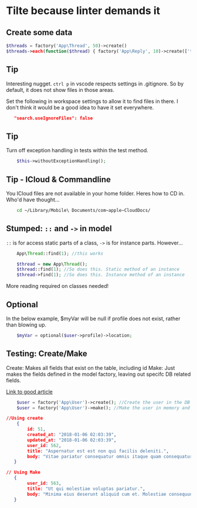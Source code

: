 # Tilte because linter demands it

## Create some data

```php
$threads = factory('App\Thread', 50)->create()
$threads->each(function($thread) { factory('App\Reply', 10)->create(['thread_id' => $thread->id]); });
```

## Tip

Interesting nugget. `ctrl p` in vscode respects settings in .gitignore. So by default, it does not show files in those areas.

Set the following in workspace settings to allow it to find files in there. I don't think it would be a good idea to have it set everywhere.

```json
   "search.useIgnoreFiles": false
```

## Tip

Turn off exception handling in tests within the test method.

```php
    $this->withoutExceptionHandling();
```

## Tip - ICloud & Commandline

You ICloud files are not available in your home folder. Heres how to CD in. Who'd have thought...

```bash
    cd ~/Library/Mobile\ Documents/com~apple~CloudDocs/
```

## Stumped: `::` and `->` in model

`::` is for access static parts of a class, `->` is for instance parts. However...

```php
    App\Thread::find(1); //this works

    $thread = new App\Thread();
    $thread::find(1); //So does this. Static method of an instance
    $thread->find(1); //So does this. Instance method of an instance
```

More reading required on classes needed!

## Optional

In the below example, $myVar will be null if profile does not exist, rather than blowing up.

```php
    $myVar = optional($user->profile)->location;
```

## Testing: Create/Make

Create: Makes all fields that exist on the table, including id
Make: Just makes the fields defined in the model factory, leaving out specifc DB related fields.

[Link to good article](https://scotch.io/tutorials/generate-dummy-laravel-data-with-model-factories)

```php
    $user = factory('App\User')->create(); //Create the user in the DB and return it.
    $user = factory('App\User')->make(); //Make the user in memory and return it. No id or timestamps
```

```json
//Using create
    {
        id: 51,
        created_at: "2018-01-06 02:03:39",
        updated_at: "2018-01-06 02:03:39",
        user_id: 562,
        title: "Aspernatur est est non qui facilis deleniti.",
        body: "Vitae pariatur consequatur omnis itaque quam consequatur et. Et molestiae aut eius praesentium et. Impedit assumenda illo cumque rerum quia dolorem et. Libero laudantium aut magni fugit enim necessitatibus eum.",
   }

// Using Make
   {
        user_id: 563,
        title: "Ut qui molestiae voluptas pariatur.",
        body: "Minima eius deserunt aliquid cum et. Molestiae consequuntur consectetur et dolorem omnis unde non. Doloribus corrupti temporibus ratione. Est qui dicta dignissimos et ratione.",
   }
```
